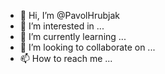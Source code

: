 - 👋 Hi, I’m @PavolHrubjak
- 👀 I’m interested in ...
- 🌱 I’m currently learning ...
- 💞️ I’m looking to collaborate on ...
- 📫 How to reach me ...

<!---
PavolHrubjak/PavolHrubjak is a ✨ special ✨ repository because its `README.md` (this file) appears on your GitHub profile.
You can click the Preview link to take a look at your changes.
--->
